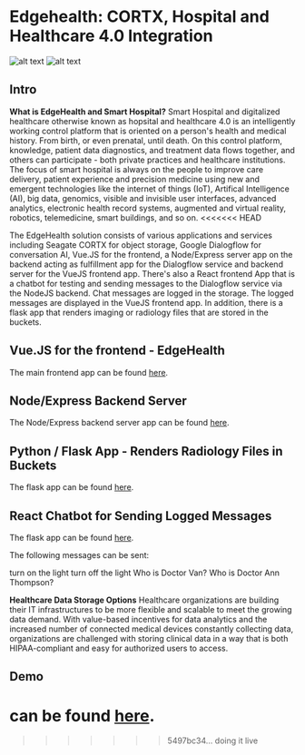 # Edgehealth: CORTX, Hospital and Healthcare 4.0 Integration

![alt text](https://www.seagate.com/www-content/product-content/storage/object-storage-software/_shared/images/enterprise-cortex-pdp-row1-content-image.png)
![alt text](https://edgehealthapp.s3.amazonaws.com/edgehealth-logo.png)

## Intro

**What is EdgeHealth and Smart Hospital?**
Smart Hospital and digitalized healthcare otherwise known as hopsital and healthcare 4.0 is an intelligently working control platform that is oriented on a person's health and medical history. From birth, or even prenatal, until death. On this control platform, knowledge, patient data diagnostics, and treatment data flows together, and others can participate - both private practices and healthcare institutions. The focus of smart hospital is always on the people to improve care delivery, patient experience and precision medicine using new and emergent technologies like the internet of things (IoT), Artifical Intelligence (AI), big data, genomics, visible and invisible user interfaces, advanced analytics, electronic health record systems, augmented and virtual reality, robotics, telemedicine, smart buildings, and so on.
<<<<<<< HEAD

The EdgeHealth solution consists of various applications and services including Seagate CORTX for object storage, Google Dialogflow for conversation AI, Vue.JS for the frontend, a Node/Express server app on the backend acting as fulfillment app for the Dialogflow service and backend server for the VueJS frontend app. There's also a React frontend App that is a chatbot for testing and sending messages to the Dialogflow service via the NodeJS backend. Chat messages are logged in the storage. The logged messages are displayed in the VueJS frontend app. In addition, there is a flask app that renders imaging or radiology files that are stored in the buckets.

## Vue.JS for the frontend - EdgeHealth
The main frontend app can be found [here](https://dashboard.heroku.com/apps/edgehealthapp).

## Node/Express Backend Server
The Node/Express backend server app can be found [here](https://vue-health-api.herokuapp.com/).

## Python / Flask App - Renders Radiology Files in Buckets
The flask app can be found [here](https://edgehealthradiology.herokuapp.com/).

## React Chatbot for Sending Logged Messages
The flask app can be found [here](https://edgehealth-chatbot.herokuapp.com/).

The following messages can be sent:

turn on the light
turn off the light
Who is Doctor Van?
Who is Doctor Ann Thompson?


**Healthcare Data Storage Options**
Healthcare organizations are building their IT infrastructures to be more flexible and scalable to meet the growing data demand. With value-based incentives for data analytics and the increased number of connected medical devices constantly collecting data, organizations are challenged with storing clinical data in a way that is both HIPAA-compliant and easy for authorized users to access.

## Demo
can be found [here](https://www.youtube.com/watch?v=cpatsqFkA2o).
=======
>>>>>>> 5497bc34... doing it live
